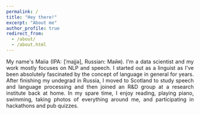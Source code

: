 ```yaml
---
permalink: /
title: "Hey there!"
excerpt: "About me"
author_profile: true
redirect_from:
  - /about/
  - /about.html
---
```


<div style="text-align: justify;">My name's Maiia (IPA: [ˈmajjə], Russian: Майя). I'm a data scientist and my work mostly focuses on NLP and speech. I started out as a linguist as I've been absolutely fascinated by the concept of language in general for years. After finishing my undegrad in Russia, I moved to Scotland to study speech and language processing and then joined an R&D group at a research institute back at home. In my spare time, I enjoy reading, playing piano, swimming, taking photos of everything around me, and participating in hackathons and pub quizzes.</div>
